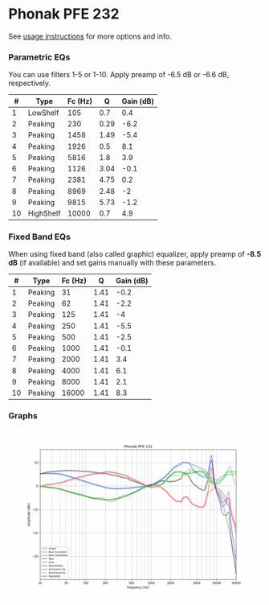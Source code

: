 # Phonak PFE 232
See [usage instructions](https://github.com/jaakkopasanen/AutoEq#usage) for more options and info.

### Parametric EQs
You can use filters 1-5 or 1-10. Apply preamp of -6.5 dB or -6.6 dB, respectively.

|   # | Type      |   Fc (Hz) |    Q |   Gain (dB) |
|-----|-----------|-----------|------|-------------|
|   1 | LowShelf  |       105 | 0.7  |         0.4 |
|   2 | Peaking   |       230 | 0.29 |        -6.2 |
|   3 | Peaking   |      1458 | 1.49 |        -5.4 |
|   4 | Peaking   |      1926 | 0.5  |         8.1 |
|   5 | Peaking   |      5816 | 1.8  |         3.9 |
|   6 | Peaking   |      1126 | 3.04 |        -0.1 |
|   7 | Peaking   |      2381 | 4.75 |         0.2 |
|   8 | Peaking   |      8969 | 2.48 |        -2   |
|   9 | Peaking   |      9815 | 5.73 |        -1.2 |
|  10 | HighShelf |     10000 | 0.7  |         4.9 |

### Fixed Band EQs
When using fixed band (also called graphic) equalizer, apply preamp of **-8.5 dB** (if available) and set gains manually with these parameters.

|   # | Type    |   Fc (Hz) |    Q |   Gain (dB) |
|-----|---------|-----------|------|-------------|
|   1 | Peaking |        31 | 1.41 |        -0.2 |
|   2 | Peaking |        62 | 1.41 |        -2.2 |
|   3 | Peaking |       125 | 1.41 |        -4   |
|   4 | Peaking |       250 | 1.41 |        -5.5 |
|   5 | Peaking |       500 | 1.41 |        -2.5 |
|   6 | Peaking |      1000 | 1.41 |        -0.1 |
|   7 | Peaking |      2000 | 1.41 |         3.4 |
|   8 | Peaking |      4000 | 1.41 |         6.1 |
|   9 | Peaking |      8000 | 1.41 |         2.1 |
|  10 | Peaking |     16000 | 1.41 |         8.3 |

### Graphs
![](./Phonak%20PFE%20232.png)

